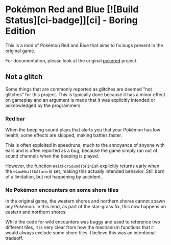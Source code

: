 # Pokémon Red and Blue [![Build Status][ci-badge]][ci] - Boring Edition

This is a mod of Pokémon Red and Blue that aims to fix bugs present in the original game.

For documentation, please look at the original [pokered](https://github.com/pret/pokered) project.

## Not a glitch

Some things that are commonly reported as glitches are deemed "not glitches"
for this project. This is typically done because it has a minor effect on
gameplay and an argument is made that it was explicitly intended or
acknowledged by the programmers.

### Red bar
When the beeping sound plays that alerts you that your Pokémon has low
health, some effects are skipped, making battles faster.

This is often exploited in speedruns, much to the annoyance of anyone with ears
and is often reported as a bug, because the game simply ran out of sound
channels when the beeping is played.

However, the function `WaitForSoundToFinish` explicitly returns early when the
`wLowHealthAlarm` is set, making this actually intended behavior. Still born of
a limitation, but not happening by accident.

### No Pokémon encounters on some shore tiles

In the original game, the western shores and northern shores cannot spawn any
Pokémon. In this mod, as part of the star-grass fix, this now happens on
eastern and northern shores.

While the code for wild encounters was buggy and used to reference two
different tiles, it is very clear from how the mechanism functions that it
would always exclude some shore tiles. I believe this was an intentional
tradeoff.
